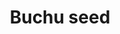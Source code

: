 ---
layout: item
title: Buchu seed
item-id: 20909
datatable: true
id: 20909
name: "Buchu seed"
members: true
lowalch: 0
highalch: 1
examine: "Buchu leaf in seed form. Hopefully there's somewhere to plant this."
monsters:
  - id: 7604
    name: "Skeletal Mystic"
    members: true
    combat_level: 0
    wiki_url: "https://oldschool.runescape.wiki/w/Skeletal_Mystic"
    drops:
      - quantity: "5-10"
        rarity: 1
    image: ""
---